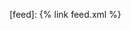 [close]: https://institute.constructor.org/news/constructor-institute-technology-plans-cease-operations-schaffhausen-switzerland-refocusing
[bm]: https://bertrandmeyer.com/
[lh]: https://huangl223.github.io/li/
[as]: https://se.constructor.ch/people/alessandro-schena
[rw]: https://retoweber.info/
[mp]: https://se.constructor.ch/people/marco-piccioni
[se]: https://se.constructor.ch/
[reif]: https://se.constructor.ch/reif-site/
[autoproof]: https://se.constructor.ch/reif-site/autoproof/
[dafny]: https://dafny.org/
[prusti]: https://www.pm.inf.ethz.ch/research/prusti.html
[inv]: https://se.constructor.ch/publications/concept-of-class-invariant-in-oop
[llm]: https://se.constructor.ch/publications/do-ai-models-help-produce-verified-fixes
[llm-blog]: https://se.constructor.ch/2025/07/25/ai-models-verified-bug-fixes
[feed]: {% link feed.xml %}
